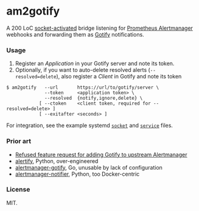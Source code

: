 # am2gotify

A 200 LoC [socket-activated](https://www.freedesktop.org/software/systemd/man/systemd.socket.html)
bridge listening for
[Prometheus Alertmanager](https://prometheus.io/docs/alerting/latest/alertmanager/)
webhooks and forwarding them as [Gotify](https://gotify.net/) notifications.

### Usage

1. Register an *Application* in your Gotify server and note its token.
1. Optionally, if you want to auto-delete resolved alerts (`--resolved=delete`), also register a *Client* in Gotify and note its token

```
$ am2gotify   --url       https://url/to/gotify/server \
              --token     <application token> \
              --resolved  {notify,ignore,delete} \
            [ --ctoken    <client token, required for --resolved=delete> ]
            [ --exitafter <seconds> ]
```

For integration, see the example systemd [`socket`](./am2gotify.socket) and [`service`](./am2gotify.service) files.

### Prior art

* [Refused feature request for adding Gotify to upstream Alertmanager](https://github.com/prometheus/alertmanager/issues/2120)
* [alertify](https://github.com/scottwallacesh/alertify), Python, over-engineered
* [alertmanager-gotify](https://github.com/scottwallacesh/alertmanager-gotify), Go, unusable by lack of configuration
* [alertmanager-notifier](https://github.com/ix-ai/alertmanager-notifier), Python, too Docker-centric

### License

MIT.
